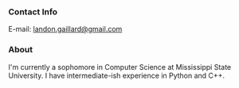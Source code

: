 ### Contact Info
E-mail: landon.gaillard@gmail.com

### About
I'm currently a sophomore in Computer Science at Mississippi State University. I have intermediate-ish experience in Python and C++.

<!---
landongaillard/landongaillard is a ✨ special ✨ repository because its `README.md` (this file) appears on your GitHub profile.
You can click the Preview link to take a look at your changes.
--->
